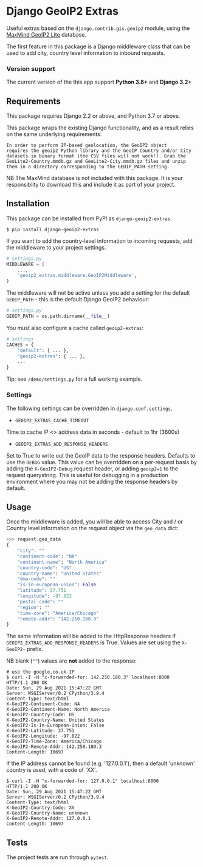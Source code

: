 # Django GeoIP2 Extras

Useful extras based on the `django.contrib.gis.geoip2` module, using
the [MaxMind GeoIP2 Lite](http://dev.maxmind.com/geoip/geoip2/geolite2/) database.

The first feature in this package is a Django middleware class that can
be used to add city, country level information to inbound requests.
### Version support

The current version of the this app support **Python 3.8+** and **Django 3.2+**

## Requirements

This package requires Django 2.2 or above, and Python 3.7 or above.

This package wraps the existing Django functionality, and as a result
relies on the same underlying requirements:

    In order to perform IP-based geolocation, the GeoIP2 object
    requires the geoip2 Python library and the GeoIP Country and/or City
    datasets in binary format (the CSV files will not work!). Grab the
    GeoLite2-Country.mmdb.gz and GeoLite2-City.mmdb.gz files and unzip
    them in a directory corresponding to the GEOIP_PATH setting.

NB The MaxMind database is not included with this package. It is your
responsiblity to download this and include it as part of your project.

## Installation

This package can be installed from PyPI as `django-geoip2-extras`:

```
$ pip install django-geoip2-extras
```

If you want to add the country-level information to incoming requests,
add the middleware to your project settings.

```python
# settings.py
MIDDLEWARE = (
    ...,
    'geoip2_extras.middleware.GeoIP2Middleware',
)
```

The middleware will not be active unless you add a setting for the
default `GEOIP_PATH` - this is the default Django GeoIP2 behaviour:

```python
# settings.py
GEOIP_PATH = os.path.dirname(__file__)
```

You must also configure a cache called `geoip2-extras`:

```python
# settings
CACHES = {
    "default": { ... },
    "geoip2-extras": { ... },
    ...
}
```

Tip: see `/demo/settings.py` for a full working example.

### Settings

The following settings can be overridden in `django.conf.settings`.

* `GEOIP2_EXTRAS_CACHE_TIMEOUT`

Time to cache IP <> address data in seconds - default to 1hr (3600s)

* `GEOIP2_EXTRAS_ADD_RESPONSE_HEADERS`

Set to True to write out the GeoIP data to the response headers. Defaults to use
the `DEBUG` value. This value can be overridden on a per-request basis by adding
the `X-GeoIP2-Debug` request header, or adding `geoip2=1` to the request
querystring. This is useful for debugging in a production environment where you
may not be adding the response headers by default.

## Usage

Once the middleware is added, you will be able to access City and / or
Country level information on the request object via the `geo_data` dict:

```python
>>> request.geo_data
{
    "city": ""
    "continent-code": "NA"
    "continent-name": "North America"
    "country-code": "US"
    "country-name": "United States"
    "dma-code": ""
    "is-in-european-union": False
    "latitude": 37.751
    "longitude": -97.822
    "postal-code": ""
    "region": ""
    "time-zone": "America/Chicago"
    "remote-addr": "142.250.180.3"
}
```

The same information will be added to the HttpResponse headers if
`GEOIP2_EXTRAS_ADD_RESPONSE_HEADERS` is True. Values are set using the
`X-GeoIP2-` prefix.

NB blank (`""`) values are **not** added to the response:

```shell
# use the google.co.uk IP
$ curl -I -H "x-forwarded-for: 142.250.180.3" localhost:8000
HTTP/1.1 200 OK
Date: Sun, 29 Aug 2021 15:47:22 GMT
Server: WSGIServer/0.2 CPython/3.9.4
Content-Type: text/html
X-GeoIP2-Continent-Code: NA
X-GeoIP2-Continent-Name: North America
X-GeoIP2-Country-Code: US
X-GeoIP2-Country-Name: United States
X-GeoIP2-Is-In-European-Union: False
X-GeoIP2-Latitude: 37.751
X-GeoIP2-Longitude: -97.822
X-GeoIP2-Time-Zone: America/Chicago
X-GeoIP2-Remote-Addr: 142.250.180.3
Content-Length: 10697
```

If the IP address cannot be found (e.g. '127.0.0.1'), then a default
'unknown' country is used, with a code of 'XX'.

```shell
$ curl -I -H "x-forwarded-for: 127.0.0.1" localhost:8000
HTTP/1.1 200 OK
Date: Sun, 29 Aug 2021 15:47:22 GMT
Server: WSGIServer/0.2 CPython/3.9.4
Content-Type: text/html
X-GeoIP2-Country-Code: XX
X-GeoIP2-Country-Name: unknown
X-GeoIP2-Remote-Addr: 127.0.0.1
Content-Length: 10697
```

## Tests

The project tests are run through `pytest`.
